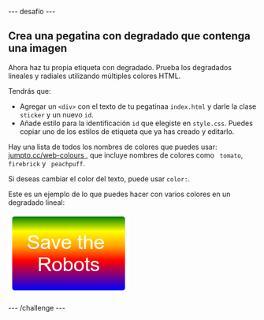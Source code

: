 \--- desafío \---

## Crea una pegatina con degradado que contenga una imagen

Ahora haz tu propia etiqueta con degradado. Prueba los degradados lineales y radiales utilizando múltiples colores HTML.

Tendrás que:

+ Agregar un `<div>` con el texto de tu pegatinaa ` index.html ` y darle la clase `sticker` y un nuevo ` id `.
+ Añade estilo para la identificación `id` que elegiste en ` style.css `. Puedes copiar uno de los estilos de etiqueta que ya has creado y editarlo. 

Hay una lista de todos los nombres de colores que puedes usar: [ jumpto.cc/web-colours ](http://jumpto.cc/web-colours), que incluye nombres de colores como ` tomato`, ` firebrick ` y ` peachpuff`.

Si deseas cambiar el color del texto, puede usar `color:`.

Este es un ejemplo de lo que puedes hacer con varios colores en un degradado lineal:

![captura de pantalla](images/stickers-save-robots.png)

\--- /challenge \---